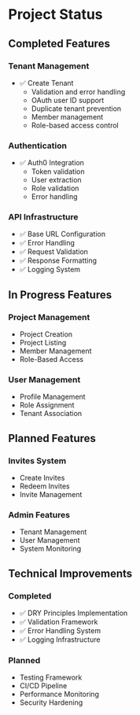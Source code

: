 # Project Status

## Completed Features

### Tenant Management
- ✅ Create Tenant
  - Validation and error handling
  - OAuth user ID support
  - Duplicate tenant prevention
  - Member management
  - Role-based access control

### Authentication
- ✅ Auth0 Integration
  - Token validation
  - User extraction
  - Role validation
  - Error handling

### API Infrastructure
- ✅ Base URL Configuration
- ✅ Error Handling
- ✅ Request Validation
- ✅ Response Formatting
- ✅ Logging System

## In Progress Features

### Project Management
- Project Creation
- Project Listing
- Member Management
- Role-Based Access

### User Management
- Profile Management
- Role Assignment
- Tenant Association

## Planned Features

### Invites System
- Create Invites
- Redeem Invites
- Invite Management

### Admin Features
- Tenant Management
- User Management
- System Monitoring

## Technical Improvements

### Completed
- ✅ DRY Principles Implementation
- ✅ Validation Framework
- ✅ Error Handling System
- ✅ Logging Infrastructure

### Planned
- Testing Framework
- CI/CD Pipeline
- Performance Monitoring
- Security Hardening